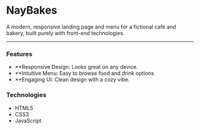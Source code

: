 # NayBakes

A modern, responsive landing page and menu for a fictional cafe and bakery, built purely with front-end technologies.

---
### Features

* **Responsive Design: Looks great on any device.
* **Intuitive Menu: Easy to browse food and drink options
* **Engaging UI: Clean design with a cozy vibe.

### Technologies

* HTML5
* CSS3
* JavaScript

